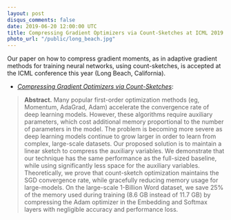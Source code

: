 ```yaml
---
layout: post
disqus_comments: false
date: 2019-06-20 12:00:00 UTC
title: Compressing Gradient Optimizers via Count-Sketches at ICML 2019.
photo_url: "/public/long_beach.jpg"
---
```


Our paper on how to compress gradient moments, as in adaptive gradient methods for training neural networks,
using count-sketches, is accepted at the ICML conference this year (Long Beach, California).

- [*Compressing Gradient Optimizers via Count-Sketches*](/pubs/Conferences/count_sketch.pdf): 

>**Abstract.** 
>Many popular first-order optimization methods (eg, Momentum, AdaGrad, Adam) accelerate the convergence rate of deep learning models. However, these algorithms require auxiliary parameters, which cost additional memory proportional to the number of parameters in the model. The problem is becoming more severe as deep learning models continue to grow larger in order to learn from complex, large-scale datasets. Our proposed solution is to maintain a linear sketch to compress the auxiliary variables. We demonstrate that our technique has the same performance as the full-sized baseline, while using significantly less space for the auxiliary variables. Theoretically, we prove that count-sketch optimization maintains the SGD convergence rate, while gracefully reducing memory usage for large-models. On the large-scale 1-Billion Word dataset, we save 25% of the memory used during training (8.6 GB instead of 11.7 GB) by compressing the Adam optimizer in the Embedding and Softmax layers with negligible accuracy and performance loss.